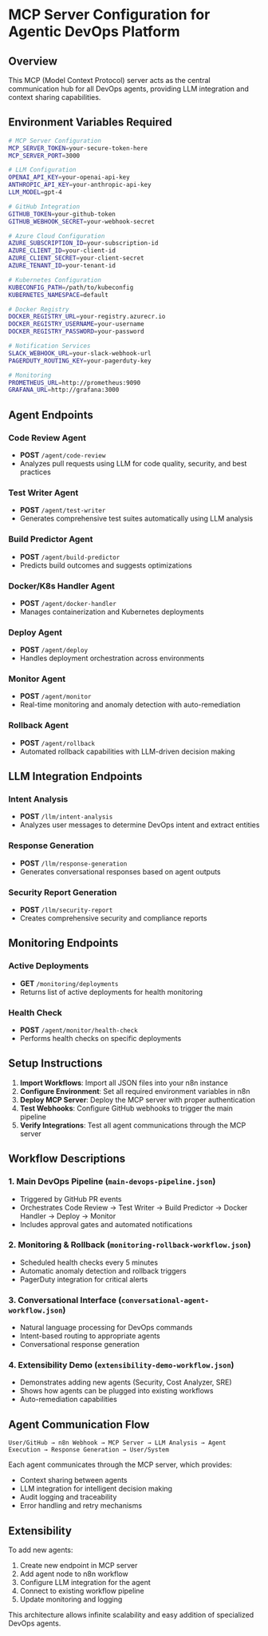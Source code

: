 # MCP Server Configuration for Agentic DevOps Platform

## Overview
This MCP (Model Context Protocol) server acts as the central communication hub for all DevOps agents, providing LLM integration and context sharing capabilities.

## Environment Variables Required

```bash
# MCP Server Configuration
MCP_SERVER_TOKEN=your-secure-token-here
MCP_SERVER_PORT=3000

# LLM Configuration
OPENAI_API_KEY=your-openai-api-key
ANTHROPIC_API_KEY=your-anthropic-api-key
LLM_MODEL=gpt-4

# GitHub Integration
GITHUB_TOKEN=your-github-token
GITHUB_WEBHOOK_SECRET=your-webhook-secret

# Azure Cloud Configuration
AZURE_SUBSCRIPTION_ID=your-subscription-id
AZURE_CLIENT_ID=your-client-id
AZURE_CLIENT_SECRET=your-client-secret
AZURE_TENANT_ID=your-tenant-id

# Kubernetes Configuration
KUBECONFIG_PATH=/path/to/kubeconfig
KUBERNETES_NAMESPACE=default

# Docker Registry
DOCKER_REGISTRY_URL=your-registry.azurecr.io
DOCKER_REGISTRY_USERNAME=your-username
DOCKER_REGISTRY_PASSWORD=your-password

# Notification Services
SLACK_WEBHOOK_URL=your-slack-webhook-url
PAGERDUTY_ROUTING_KEY=your-pagerduty-key

# Monitoring
PROMETHEUS_URL=http://prometheus:9090
GRAFANA_URL=http://grafana:3000
```

## Agent Endpoints

### Code Review Agent
- **POST** `/agent/code-review`
- Analyzes pull requests using LLM for code quality, security, and best practices

### Test Writer Agent  
- **POST** `/agent/test-writer`
- Generates comprehensive test suites automatically using LLM analysis

### Build Predictor Agent
- **POST** `/agent/build-predictor`
- Predicts build outcomes and suggests optimizations

### Docker/K8s Handler Agent
- **POST** `/agent/docker-handler`
- Manages containerization and Kubernetes deployments

### Deploy Agent
- **POST** `/agent/deploy`
- Handles deployment orchestration across environments

### Monitor Agent
- **POST** `/agent/monitor`
- Real-time monitoring and anomaly detection with auto-remediation

### Rollback Agent
- **POST** `/agent/rollback`
- Automated rollback capabilities with LLM-driven decision making

## LLM Integration Endpoints

### Intent Analysis
- **POST** `/llm/intent-analysis`
- Analyzes user messages to determine DevOps intent and extract entities

### Response Generation
- **POST** `/llm/response-generation`
- Generates conversational responses based on agent outputs

### Security Report Generation
- **POST** `/llm/security-report`
- Creates comprehensive security and compliance reports

## Monitoring Endpoints

### Active Deployments
- **GET** `/monitoring/deployments`
- Returns list of active deployments for health monitoring

### Health Check
- **POST** `/agent/monitor/health-check`
- Performs health checks on specific deployments

## Setup Instructions

1. **Import Workflows**: Import all JSON files into your n8n instance
2. **Configure Environment**: Set all required environment variables in n8n
3. **Deploy MCP Server**: Deploy the MCP server with proper authentication
4. **Test Webhooks**: Configure GitHub webhooks to trigger the main pipeline
5. **Verify Integrations**: Test all agent communications through the MCP server

## Workflow Descriptions

### 1. Main DevOps Pipeline (`main-devops-pipeline.json`)
- Triggered by GitHub PR events
- Orchestrates Code Review → Test Writer → Build Predictor → Docker Handler → Deploy → Monitor
- Includes approval gates and automated notifications

### 2. Monitoring & Rollback (`monitoring-rollback-workflow.json`)
- Scheduled health checks every 5 minutes
- Automatic anomaly detection and rollback triggers
- PagerDuty integration for critical alerts

### 3. Conversational Interface (`conversational-agent-workflow.json`)
- Natural language processing for DevOps commands
- Intent-based routing to appropriate agents
- Conversational response generation

### 4. Extensibility Demo (`extensibility-demo-workflow.json`)
- Demonstrates adding new agents (Security, Cost Analyzer, SRE)
- Shows how agents can be plugged into existing workflows
- Auto-remediation capabilities

## Agent Communication Flow

```
User/GitHub → n8n Webhook → MCP Server → LLM Analysis → Agent Execution → Response Generation → User/System
```

Each agent communicates through the MCP server, which provides:
- Context sharing between agents
- LLM integration for intelligent decision making
- Audit logging and traceability
- Error handling and retry mechanisms

## Extensibility

To add new agents:
1. Create new endpoint in MCP server
2. Add agent node to n8n workflow
3. Configure LLM integration for the agent
4. Connect to existing workflow pipeline
5. Update monitoring and logging

This architecture allows infinite scalability and easy addition of specialized DevOps agents.